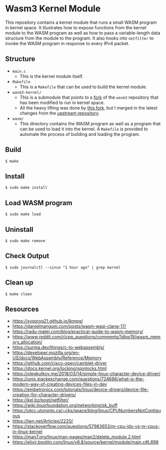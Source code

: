 # Wasm3 Kernel Module

This repository contains a kernel module that runs a small WASM program in kernel space. It illustrates how to expose functions from the kernel module to the WASM program as well as how to pass a variable-length data structure from the module to the program. It also hooks into `netfilter` to invoke the WASM program in response to every IPv4 packet.

## Structure

- `main.c`
    - This is the kernel module itself.
- `Makefile`
    - This is a `Makefile` that can be used to build the kernel module.
- `wasm3-kernel/`
    - This is a submodule that points to a [fork](https://github.com/eliotsolomon18/wasm3-kernel) of the `wasm3` repository that has been modified to run in kernel space.
    - All the heavy lifting was done by [this fork](https://github.com/bonifaido/wasm3/tree/linux-kernel), but I merged in the latest changes from the [upstream repository](https://github.com/wasm3/wasm3).
- `wasm/`
    - This directory contains the WASM program as well as a program that can be used to load it into the kernel. A `Makefile` is provided to automate the process of building and loading the program.

## Build

```
$ make
```

## Install

```
$ sudo make install
```

## Load WASM program

```
$ sudo make load
```

## Uninstall

```
$ sudo make remove
```

## Check Output

```
$ sudo journalctl --since "1 hour ago" | grep kernel
```

## Clean up

```
$ make clean
```

## Resources

- https://sysprog21.github.io/lkmpg/
- https://danielmangum.com/posts/wasm-wasi-clang-17/
- https://radu-matei.com/blog/practical-guide-to-wasm-memory/
- https://www.reddit.com/r/cpp_questions/comments/1dlps19/wasm_memory_allocation/
- https://surma.dev/things/c-to-webassembly/
- https://developer.mozilla.org/en-US/docs/WebAssembly/Reference/Memory
- https://github.com/cisco-open/camblet-driver
- https://docs.kernel.org/locking/spinlocks.html
- https://olegkutkov.me/2018/03/14/simple-linux-character-device-driver/
- https://unix.stackexchange.com/questions/724686/what-is-the-modern-way-of-creating-devices-files-in-dev
- https://embetronicx.com/tutorials/linux/device-drivers/device-file-creation-for-character-drivers/
- https://kel.bz/post/netfilter/
- https://wiki.linuxfoundation.org/networking/sk_buff
- https://utcc.utoronto.ca/~cks/space/blog/linux/CPUNumbersNotContiguous
- https://lwn.net/Articles/2220/
- https://stackoverflow.com/questions/57983653/nr-cpu-ids-vs-nr-cpus-in-linux-kernel
- https://man7.org/linux/man-pages/man2/delete_module.2.html
- https://elixir.bootlin.com/linux/v6.8/source/kernel/module/main.c#L698
